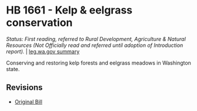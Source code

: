 # HB 1661 - Kelp & eelgrass conservation
*Status: First reading, referred to Rural Development, Agriculture & Natural Resources (Not Officially read and referred until adoption of Introduction report).* | [leg.wa.gov summary](https://app.leg.wa.gov/billsummary?BillNumber=1661&Year=2021)

Conserving and restoring kelp forests and eelgrass meadows in Washington state.

## Revisions
* [Original Bill](1/)